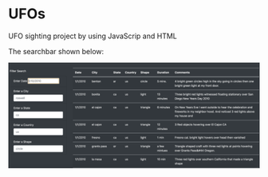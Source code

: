 # UFOs

UFO sighting project by using JavaScrip and HTML

The searchbar shown below:

![Screenshot](https://github.com/ilaha/UFOs/blob/master/static/images/UFO_challenge_webpage.png "Screenshot")




